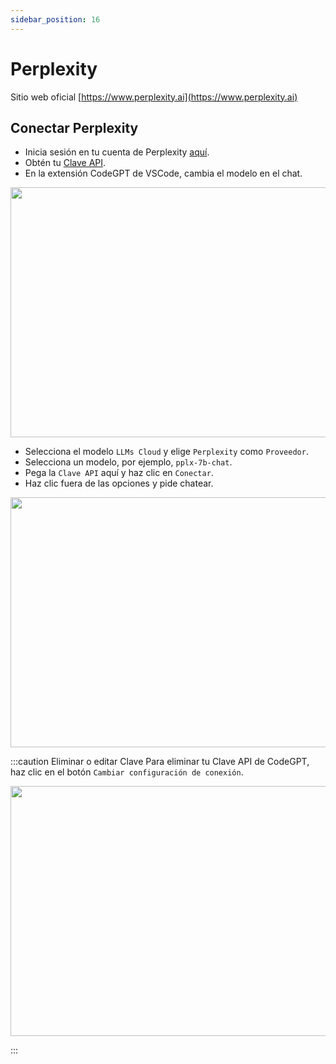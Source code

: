 ```yaml
---
sidebar_position: 16 
---
```


# Perplexity

Sitio web oficial [https://www.perplexity.ai](https://www.perplexity.ai)

## Conectar Perplexity
- Inicia sesión en tu cuenta de Perplexity [aquí](https://www.perplexity.ai/settings/account).
- Obtén tu [Clave API](https://www.perplexity.ai/settings/api).
- En la extensión CodeGPT de VSCode, cambia el modelo en el chat.

<p align="center"><img width="550" height="400" src="https://github.com/user-attachments/assets/0a6791c5-bdf1-4410-a77a-4e9083993b7a"/></p>

- Selecciona el modelo `LLMs Cloud` y elige `Perplexity` como `Proveedor`.
- Selecciona un modelo, por ejemplo, `pplx-7b-chat`.
- Pega la `Clave API` aquí y haz clic en `Conectar`.
- Haz clic fuera de las opciones y pide chatear.

<p align="center"><img width="550" height="400" src="https://github.com/user-attachments/assets/fd0f32d5-3836-4969-bb3a-44eaca0e7426"/></p>

:::caution Eliminar o editar Clave
Para eliminar tu Clave API de CodeGPT, haz clic en el botón `Cambiar configuración de conexión`.
 <p align="center"><img width="550" height="400" src="https://github.com/user-attachments/assets/d6462f3e-2bb4-46aa-9489-e54ed7343096"/></p>
:::
